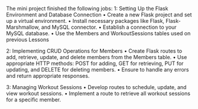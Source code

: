 The mini project finished the following jobs:
1: Setting Up the Flask Environment and Database Connection
•	Create a new Flask project and set up a virtual environment.
•	Install necessary packages like Flask, Flask-Marshmallow, and MySQL connector.
•	Establish a connection to your MySQL database.
•	Use the Members and WorkoutSessions tables used on previous Lessons

2: Implementing CRUD Operations for Members
•	Create Flask routes to add, retrieve, update, and delete members from the Members table.
•	Use appropriate HTTP methods: POST for adding, GET for retrieving, PUT for updating, and DELETE for deleting members.
•	Ensure to handle any errors and return appropriate responses.

3: Managing Workout Sessions
•	Develop routes to schedule, update, and view workout sessions.
•	Implement a route to retrieve all workout sessions for a specific member.

